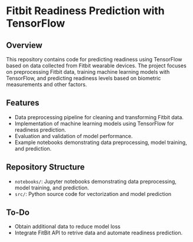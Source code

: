 # Fitbit Readiness Prediction with TensorFlow

## Overview
This repository contains code for predicting readiness using TensorFlow based on data collected from Fitbit wearable devices. The project focuses on preprocessing Fitbit data, training machine learning models with TensorFlow, and predicting readiness levels based on biometric measurements and other factors.

## Features
- Data preprocessing pipeline for cleaning and transforming Fitbit data.
- Implementation of machine learning models using TensorFlow for readiness prediction.
- Evaluation and validation of model performance.
- Example notebooks demonstrating data preprocessing, model training, and prediction.

## Repository Structure
- `notebooks/`: Jupyter notebooks demonstrating data preprocessing, model training, and prediction.
- `src/`: Python source code for vectorization and model prediction

## To-Do
- Obtain additional data to reduce model loss
- Integrate FitBit API to retrive data and automate readiness prediction.

